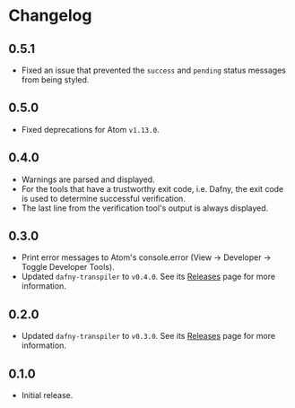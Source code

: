 # Changelog

## 0.5.1

- Fixed an issue that prevented the `success` and `pending` status messages from being styled.

## 0.5.0

- Fixed deprecations for Atom `v1.13.0`.

## 0.4.0

- Warnings are parsed and displayed.
- For the tools that have a trustworthy exit code, i.e. Dafny, the exit code is used to determine successful verification.
- The last line from the verification tool's output is always displayed.

## 0.3.0

- Print error messages to Atom's console.error (View -> Developer -> Toggle Developer Tools).
- Updated `dafny-transpiler` to `v0.4.0`. See its [Releases](https://github.com/Alchiadus/dafny-transpiler/releases) page for more information.

## 0.2.0

- Updated `dafny-transpiler` to `v0.3.0`. See its [Releases](https://github.com/Alchiadus/dafny-transpiler/releases) page for more information.

## 0.1.0

- Initial release.
